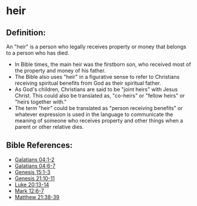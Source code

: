 # heir #

## Definition: ##

An "heir" is a person who legally receives property or money that belongs to a person who has died.

* In Bible times, the main heir was the firstborn son, who received most of the property and money of his father.
* The Bible also uses "heir" in a figurative sense to refer to Christians receiving spiritual benefits from God as their spiritual father.
* As God's children, Christians are said to be "joint heirs" with Jesus Christ. This could also be translated as, "co-heirs" or "fellow heirs" or "heirs together with."
* The term "heir" could be translated as "person receiving benefits" or whatever expression is used in the language to communicate the meaning of someone who receives property and other things when a parent or other relative dies.
 


## Bible References: ##

* [Galatians 04:1-2](en/tn/gal/help/04/01)
* [Galatians 04:6-7](en/tn/gal/help/04/06)
* [Genesis 15:1-3](en/tn/gen/help/15/01)
* [Genesis 21:10-11](en/tn/gen/help/21/10)
* [Luke 20:13-14](en/tn/luk/help/20/13)
* [Mark 12:6-7](en/tn/mrk/help/12/06)
* [Matthew 21:38-39](en/tn/mat/help/21/38)